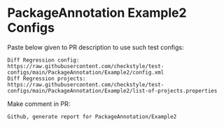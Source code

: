 # PackageAnnotation Example2 Configs
Paste below given to PR description to use such test configs:
```
Diff Regression config: https://raw.githubusercontent.com/checkstyle/test-configs/main/PackageAnnotation/Example2/config.xml
Diff Regression projects: https://raw.githubusercontent.com/checkstyle/test-configs/main/PackageAnnotation/Example2/list-of-projects.properties
```
Make comment in PR:
```
Github, generate report for PackageAnnotation/Example2
```
